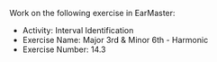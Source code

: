 Work on the following exercise in EarMaster:
- Activity: Interval Identification
- Exercise Name: Major 3rd & Minor 6th - Harmonic
- Exercise Number: 14.3
